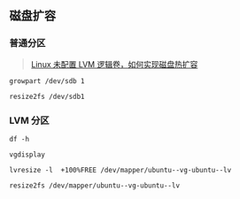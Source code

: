 ## 磁盘扩容

### 普通分区

> [Linux 未配置 LVM 逻辑卷，如何实现磁盘热扩容](https://www.amd5.cn/atang_4719.html)

```shell
growpart /dev/sdb 1

resize2fs /dev/sdb1
```

### LVM 分区

```shell
df -h

vgdisplay

lvresize -l  +100%FREE /dev/mapper/ubuntu--vg-ubuntu--lv

resize2fs /dev/mapper/ubuntu--vg-ubuntu--lv
```
